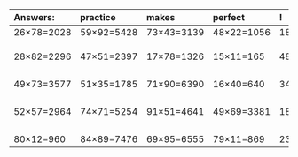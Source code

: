| Answers: | practice | makes | perfect | ! |
| :--- | :--- | :--- | :--- | :--- |
| 26×78=2028 | 59×92=5428 | 73×43=3139 | 48×22=1056 | 18×82=1476 | 
|   |   |   |   |   | 
|   |   |   |   |   | 
|   |   |   |   |   | 
| 28×82=2296 | 47×51=2397 | 17×78=1326 | 15×11=165 | 48×68=3264 | 
|   |   |   |   |   | 
|   |   |   |   |   | 
|   |   |   |   |   | 
|   |   |   |   |   | 
| 49×73=3577 | 51×35=1785 | 71×90=6390 | 16×40=640 | 34×48=1632 | 
|   |   |   |   |   | 
|   |   |   |   |   | 
|   |   |   |   |   | 
|   |   |   |   |   | 
| 52×57=2964 | 74×71=5254 | 91×51=4641 | 49×69=3381 | 18×98=1764 | 
|   |   |   |   |   | 
|   |   |   |   |   | 
|   |   |   |   |   | 
|   |   |   |   |   | 
| 80×12=960 | 84×89=7476 | 69×95=6555 | 79×11=869 | 23×66=1518 | 
